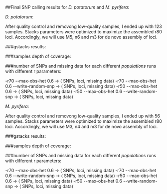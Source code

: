 ##Final SNP calling results for *D. potatorum* and *M. pyrifera*:


*D. potatorum*:

After quality control and removong low-quality samples, I ended up with 123 samples. Stacks parameters were optimized to maximize the assembled r80 loci. 
Accordingly, we will use M5, n6 and m3 for de novo assembly of loci.

###gstacks results:

###samples depth of coverage:

###number of SNPs and missing data for each different *populations* runs with different r parameters:

-r70 --max-obs-het 0.6  ->   ( SNPs, loci, missing data)
-r70 --max-obs-het 0.6 --write-random-snp   ->  ( SNPs, loci, missing data)
-r50 --max-obs-het 0.6   ->  ( SNPs, loci, missing data)
-r50 --max-obs-het 0.6 --write-random-snp   ->  ( SNPs, loci, missing data)





*M. pyrifera*:

After quality control and removong low-quality samples, I ended up with 56 samples. Stacks parameters were optimized to maximize the assembled r80 loci. 
Accordingly, we will use M3, n4 and m3 for de novo assembly of loci.

###gstacks results:

###samples depth of coverage:

###number of SNPs and missing data for each different *populations* runs with different r parameters:

-r70 --max-obs-het 0.6 ->  ( SNPs, loci, missing data)
-r70 --max-obs-het 0.6 --write-random-snp  ->  ( SNPs, loci, missing data)
-r50 --max-obs-het 0.6  ->  ( SNPs, loci, missing data)
-r50 --max-obs-het 0.6 --write-random-snp  ->  ( SNPs, loci, missing data)
